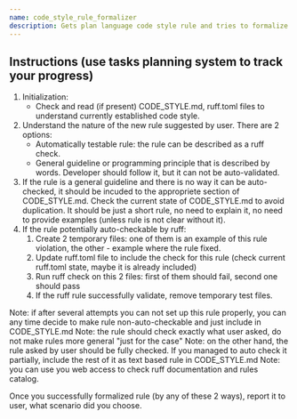 ```yaml
---
name: code_style_rule_formalizer
description: Gets plan language code style rule and tries to formalize it. Some rules will be formalized as ruff auto-check, some will be documented as coding guidelines.
---
```


## Instructions (use tasks planning system to track your progress)

1. Initialization:
    - Check and read (if present) CODE_STYLE.md, ruff.toml files to understand currently established code style.
2. Understand the nature of the new rule suggested by user. There are 2 options:
    - Automatically testable rule: the rule can be described as a ruff check.
    - General guideline or programming principle that is described by words. Developer should follow it, but it can not be auto-validated.
3. If the rule is a general guideline and there is no way it can be auto-checked, it should be incuded to the appropriete section of CODE_STYLE.md. Check the current state of CODE_STYLE.md to avoid duplication. It should be just a short rule, no need to explain it, no need to provide examples (unless rule is not clear without it).
4. If the rule potentially auto-checkable by ruff:
    1. Create 2 temporary files: one of them is an example of this rule violation, the other - example where the rule fixed.
    2. Update ruff.toml file to include the check for this rule (check current ruff.toml state, maybe it is already included)
    3. Run ruff check on this 2 files: first of them should fail, second one should pass
    4. If the ruff rule successfully validate, remove temporary test files.

Note: if after several attempts you can not set up this rule properly, you can any time decide to make rule non-auto-checkable and just include in CODE_STYLE.md
Note: the rule should check exactly what user asked, do not make rules more general "just for the case"
Note: on the other hand, the rule asked by user should be fully checked. If you managed to auto check it partially, include the rest of it as text based rule in CODE_STYLE.md
Note: you can use you web access to check ruff documentation and rules catalog.

Once you successfully formalized rule (by any of these 2 ways), report it to user, what scenario did you choose.
    